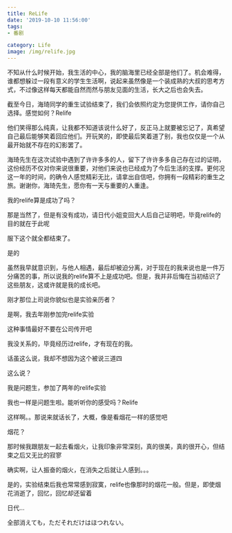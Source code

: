 ```yaml
---
title: ReLife
date: '2019-10-10 11:56:00'
tags: 
- 番剧

category: Life
image: /img/relife.jpg
---
```


不知从什么时候开始，我生活的中心，我的脑海里已经全部是他们了。机会难得，谁都想躲过一段有意义的学生生活啊，说起来虽然像是一个装成熟的大叔的思考方式，不过像这样每天都能自然而然与朋友见面的生活，长大之后也会失去。

截至今日，海琦同学的重生试验结束了，我们会依照约定为您提供工作，请你自己选择。感觉如何？Relife

他们笑得那么纯真，让我都不知道该说什么好了，反正马上就要被忘记了，真希望自己最后能够笑着回应他们。开玩笑的，即使最后笑着道了别，我也仅仅是一个从最开始就不存在的幻影罢了。

海琦先生在这次试验中遇到了许许多多的人，留下了许许多多自己存在过的证明，这份经历不仅对你来说很重要，对他们来说也已经成为了今后生活的支撑。更何况这一年的时间，的确令人感觉精彩无比，请拿出自信吧，你拥有一段精彩的重生之旅。谢谢你，海琦先生，愿你有一天与重要的人重逢。

我的relife算是成功了吗？

那是当然了，但是有没有成功，请日代小姐变回大人后自己证明吧，毕竟relife的目的就在于此呢

服下这个就全都结束了。

是的

虽然我早就意识到，与他人相遇，最后却被迫分离，对于现在的我来说也是一件万分痛苦的事，所以说我的relife算不上是成功吧。但是，我并非后悔在当初结识了这些朋友，这或许就是我的成长吧。

刚才那位上司说你貌似也是实验亲历者？

是啊，我去年刚参加完relife实验

这种事情最好不要在公司传开吧

我没关系的，毕竟经历过relife，才有现在的我。

话虽这么说，我却不想因为这个被说三道四

这么说？

我是问题生，参加了两年的relife实验

我也一样是问题生啦。能听听你的感受吗？Relife

这样啊。。那说来就话长了，大概，像是看烟花一样的感觉吧

烟花？

那时候我跟朋友一起去看烟火，让我印象非常深刻，真的很美，真的很开心，但结束之后又无比的寂寥

确实啊，让人振奋的烟火，在消失之后就让人感到。。。

是的，实验结束后我也常常感到寂寞，relife也像那时的烟花一般。但是，即使烟花消逝了，回忆，回忆却还留着

日代...

全部消えても，ただそれだけはほつれない。